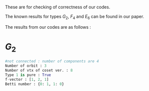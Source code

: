 These are for checking of correctness of our codes.

The known results for types $G_2$, $F_4$ and $E_6$ can be found in our paper.



The results from our codes are as follows :

# $G_2$

```python
#not connected : number of components are 4
Number of orbit : 3
Number of vtx of coset ver. : 8
Type 1 is pure : True
f-vector : [1, 2, 1]
Betti number : {0: 1, 1: 0}
```

